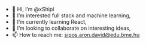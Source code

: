 - 👋 Hi, I’m @xShipi
- 👀 I’m interested full stack and machine learning,
- 🌱 I’m currently learning React,
- 💞️ I’m looking to collaborate on interesting ideas,
- 📫 How to reach me: sipos.aron.david@edu.bme.hu

<!---
xShipi/xShipi is a ✨ special ✨ repository because its `README.md` (this file) appears on your GitHub profile.
You can click the Preview link to take a look at your changes.
--->
